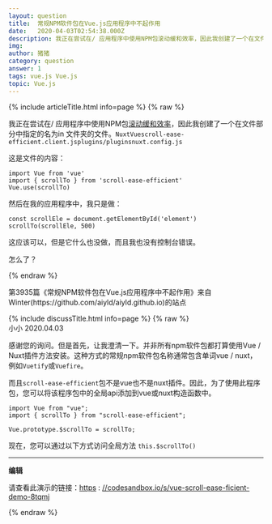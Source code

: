 ```yaml
---
layout: question
title:  常规NPM软件包在Vue.js应用程序中不起作用
date:   2020-04-03T02:54:38.000Z
description: 我正在尝试在/ 应用程序中使用NPM包滚动缓和效率，因此我创建了一个在文件部分中指定的名为in 文件夹的文件。NuxtVuescroll-ease-eff...
img: 
author: 猪猪
category: question
answer: 1
tags: vue.js Vue.js
topic: Vue.js
---
```

<div class="article-root">
  <div class="article">
    {% include articleTitle.html info=page %}
    {% raw %}
    <div class="article-content"><p><font style="vertical-align: inherit;"><font style="vertical-align: inherit;">我正在尝试</font><font style="vertical-align: inherit;">在</font><font style="vertical-align: inherit;">/ </font><font style="vertical-align: inherit;">应用程序中</font><font style="vertical-align: inherit;">使用NPM包</font></font><a href="https://www.npmjs.com/package/scroll-ease-efficient" rel="nofollow noreferrer"><font style="vertical-align: inherit;"><font style="vertical-align: inherit;">滚动缓和效率</font></font></a><font style="vertical-align: inherit;"><font style="vertical-align: inherit;">，因此我创建了一个</font><font style="vertical-align: inherit;">在</font><font style="vertical-align: inherit;">文件</font><font style="vertical-align: inherit;">部分中</font><font style="vertical-align: inherit;">指定的</font><font style="vertical-align: inherit;">名为</font><font style="vertical-align: inherit;">in </font><font style="vertical-align: inherit;">文件夹</font><font style="vertical-align: inherit;">的</font><font style="vertical-align: inherit;">文件。</font></font><code>Nuxt</code><font style="vertical-align: inherit;"></font><code>Vue</code><font style="vertical-align: inherit;"></font><code>scroll-ease-efficient.client.js</code><font style="vertical-align: inherit;"></font><code>plugins/</code><font style="vertical-align: inherit;"></font><code>plugins</code><font style="vertical-align: inherit;"></font><code>nuxt.config.js</code><font style="vertical-align: inherit;"></font></p>

<p><font style="vertical-align: inherit;"><font style="vertical-align: inherit;">这是文件的内容：</font></font></p>

<pre><code>import Vue from 'vue'<font></font>
import { scrollTo } from 'scroll-ease-efficient'<font></font>
Vue.use(scrollTo)<font></font>
</code></pre>

<p><font style="vertical-align: inherit;"><font style="vertical-align: inherit;">然后在我的应用程序中，我只是做：</font></font></p>

<pre><code>const scrollEle = document.getElementById('element')<font></font>
scrollTo(scrollEle, 500)<font></font>
</code></pre>

<p><font style="vertical-align: inherit;"><font style="vertical-align: inherit;">这应该可以，但是它什么也没做，而且我也没有控制台错误。</font></font></p>

<p><font style="vertical-align: inherit;"><font style="vertical-align: inherit;">怎么了？</font></font></p></div>
    {% endraw %}
  </div>
  <p class="winter_mark">第3935篇《常规NPM软件包在Vue.js应用程序中不起作用》来自Winter(https://github.com/aiyld/aiyld.github.io)的站点</p>
  <div class="discuss-wrapper">
    {% include discussTitle.html info=page %}
    {% raw %}
    <div class="discuss-item">
        <div class="discuss-parent">
          <div class="discuss-meta">
            <span class="discuss-user">小小</span>
            <span class="discuss-time">2020.04.03</span>
          </div>
          <div class="discuss-comment"><p><font style="vertical-align: inherit;"><font style="vertical-align: inherit;">感谢您的询问。</font><font style="vertical-align: inherit;">但是首先，让我澄清一下。</font><font style="vertical-align: inherit;">并非所有npm软件包都打算使用Vue / Nuxt插件方法安装。</font><font style="vertical-align: inherit;">这种方式的常规npm软件包名称通常包含单词vue / nuxt，例如</font></font><code>Vuetify</code><font style="vertical-align: inherit;"><font style="vertical-align: inherit;">或</font></font><code>Vuefire</code><font style="vertical-align: inherit;"><font style="vertical-align: inherit;">。</font></font></p>

<p><font style="vertical-align: inherit;"><font style="vertical-align: inherit;">而且</font></font><code>scroll-ease-efficient</code><font style="vertical-align: inherit;"><font style="vertical-align: inherit;">包不是vue也不是nuxt插件。</font><font style="vertical-align: inherit;">因此，为了使用此程序包，您可以将该程序包中的全局api添加到vue或nuxt构造函数中。</font></font></p>

<pre><code>import Vue from "vue";<font></font>
import { scrollTo } from "scroll-ease-efficient";<font></font>
<font></font>
Vue.prototype.$scrollTo = scrollTo;<font></font>
</code></pre>

<p><font style="vertical-align: inherit;"><font style="vertical-align: inherit;">现在，您可以通过以下方式访问全局方法 </font></font><code>this.$scrollTo()</code></p>

<hr>

<p><strong><font style="vertical-align: inherit;"><font style="vertical-align: inherit;">编辑</font></font></strong></p>

<p><font style="vertical-align: inherit;"><font style="vertical-align: inherit;">请查看此演示的链接：</font><a href="https://codesandbox.io/s/vue-scroll-ease-efficient-demo-8tqmj" rel="nofollow noreferrer"><font style="vertical-align: inherit;">https</font></a><font style="vertical-align: inherit;"> : </font></font><a href="https://codesandbox.io/s/vue-scroll-ease-efficient-demo-8tqmj" rel="nofollow noreferrer"><font style="vertical-align: inherit;"><font style="vertical-align: inherit;">//codesandbox.io/s/vue-scroll-ease-ficient-demo-8tqmj</font></font></a></p></div>
        </div></div>
    {% endraw %}
  </div>
<div>
